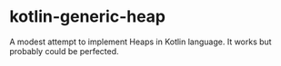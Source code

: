 # kotlin-generic-heap
A modest attempt to implement Heaps in Kotlin language. It works but probably could be perfected.
